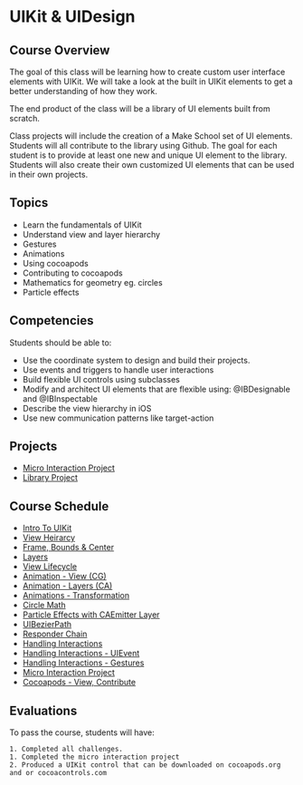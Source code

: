 # UIKit & UIDesign

## Course Overview

The goal of this class will be learning how to create custom user interface elements with UIKit. We will take a look at the built in UIKit elements to get a better understanding of how they work.

The end product of the class will be a library of UI elements built from scratch.

Class projects will include the creation of a Make School set of UI elements. Students will all contribute to the library using Github. The goal for each student is to provide at least one new and unique UI element to the library. Students will also create their own customized UI elements that can be used in their own projects.

## Topics

- Learn the fundamentals of UIKit
- Understand view and layer hierarchy
- Gestures
- Animations
- Using cocoapods
- Contributing to cocoapods
- Mathematics for geometry eg. circles
- Particle effects

## Competencies

Students should be able to:

- Use the coordinate system to design and build their projects.
- Use events and triggers to handle user interactions
- Build flexible UI controls using subclasses
- Modify and architect UI elements that are flexible using: @IBDesignable and @IBInspectable
- Describe the view hierarchy in iOS
- Use new communication patterns like target-action


## Projects

- [Micro Interaction Project](Micro-Interaction-Project)
- [Library Project](Library-Project)

## Course Schedule

- [Intro To UIKit](00-Intro-To-UIKit)
- [View Heirarcy](01-View-Heirarcy)
- [Frame, Bounds & Center](02-Frame-Bounds-Center)
- [Layers](05-Layers)
- [View Lifecycle](04-View-Lifecycle)
- [Animation - View (CG)](06-Animation-View)
- [Animation - Layers (CA)](07-Animation-Layers)
- [Animations - Transformation](08-Animation-Transformation)
- [Circle Math](09-Circle-Math)
- [Particle Effects with CAEmitter Layer](10-CAEmitterLayer)
- [UIBezierPath](11-UIBezierPath)
- [Responder Chain](03-Responder-Chain)
- [Handling Interactions](11-Handling-Interactions)
- [Handling Interactions - UIEvent](12-Handling-Interactions-UIEvent)
- [Handling Interactions - Gestures](13-Handling-Interactions-Gestures)
- [Micro Interaction Project](14-Micro-Interaction-Project)
- [Cocoapods - View, Contribute](15-Cocoapods)

## Evaluations

To pass the course, students will have:

    1. Completed all challenges.
    1. Completed the micro interaction project
    2. Produced a UIKit control that can be downloaded on cocoapods.org and or cocoacontrols.com
